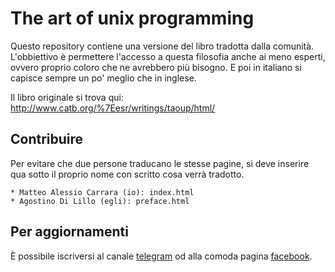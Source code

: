 # The art of unix programming

Questo repository contiene una versione del libro tradotta dalla comunità. L'obbiettivo 
è permettere l'accesso a questa filosofia anche ai meno esperti, ovvero proprio 
coloro che ne avrebbero più bisogno. E poi in italiano si capisce sempre un po' 
meglio che in inglese.

Il libro originale si trova qui: http://www.catb.org/%7Eesr/writings/taoup/html/


## Contribuire

Per evitare che due persone traducano le stesse pagine, si deve inserire qua sotto 
il proprio nome con scritto cosa verrà tradotto.

	* Matteo Alessio Carrara (io): index.html
	* Agostino Di Lillo (egli): preface.html


## Per aggiornamenti

È possibile iscriversi al canale [telegram](https://telegram.me/matteoalessiocarrara) 
od alla comoda pagina [facebook](https://www.facebook.com/matteoalessiocarrara).

